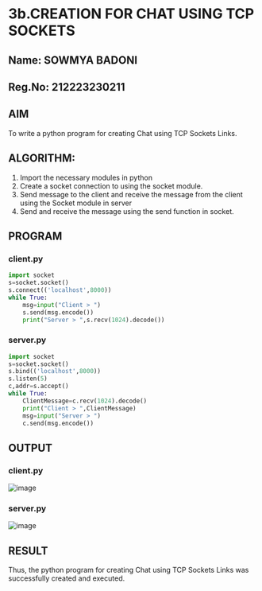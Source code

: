 # 3b.CREATION FOR CHAT USING TCP SOCKETS
## Name: SOWMYA BADONI
## Reg.No: 212223230211
## AIM
To write a python program for creating Chat using TCP Sockets Links.
## ALGORITHM:
1. Import the necessary modules in python
2. Create a socket connection to using the socket module.
3. Send message to the client and receive the message from the client using the Socket module in
 server
4. Send and receive the message using the send function in socket.
## PROGRAM
### client.py
```python
import socket
s=socket.socket()
s.connect(('localhost',8000))
while True:
    msg=input("Client > ")
    s.send(msg.encode())
    print("Server > ",s.recv(1024).decode())
```
### server.py
```python
import socket
s=socket.socket()
s.bind(('localhost',8000))
s.listen(5)
c,addr=s.accept()
while True:
    ClientMessage=c.recv(1024).decode()
    print("Client > ",ClientMessage)
    msg=input("Server > ")
    c.send(msg.encode())
```
## OUTPUT
### client.py
![image](https://github.com/user-attachments/assets/25c1672a-610e-4c05-8c3d-529746c86dbb)

### server.py
![image](https://github.com/user-attachments/assets/a519dc13-3d0c-40d4-801c-2a10e2a12f5e)

## RESULT
Thus, the python program for creating Chat using TCP Sockets Links was successfully 
created and executed.
